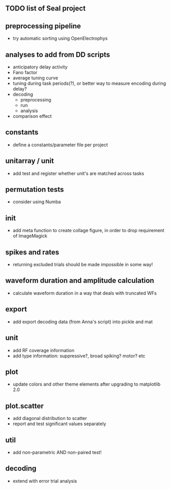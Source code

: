 TODO list of Seal project
-------------------------


preprocessing pipeline
----------------------
  - try automatic sorting using OpenElectrophys


analyses to add from DD scripts
-------------------------------
  - anticipatory delay activity
  - Fano factor
  - average tuning curve
  - tuning during task periods(?), or better way to measure encoding during delay?
  - decoding
    - preprocessing
    - run
    - analysis
  - comparison effect

constants
---------
  - define a constants/parameter file per project


unitarray / unit
----------------
  - add test and register whether unit's are matched across tasks


permutation tests
-----------------
  - consider using Numba


init
----
  - add meta function to create collage figure, in order to drop requirement of ImageMagick


spikes and rates
----------------
  - returning excluded trials should be made impossible in some way!


waveform duration and amplitude calculation
-------------------------------------------
- calculate waveform duration in a way that deals with truncated WFs


export
------
  - add export decoding data (from Anna's script) into pickle and mat


unit
----
  - add RF coverage information
  - add type information: suppressive?, broad spiking? motor? etc


plot
----
  - update colors and other theme elements after upgrading to matplotlib 2.0


plot.scatter
------------
  - add diagonal distribution to scatter
  - report and test significant values separately


util
----
  - add non-parametric AND non-paired test!


decoding
--------
  - extend with error trial analysis
